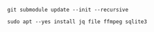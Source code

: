 ```shell
git submodule update --init --recursive
```

```shell
sudo apt --yes install jq file ffmpeg sqlite3
```
